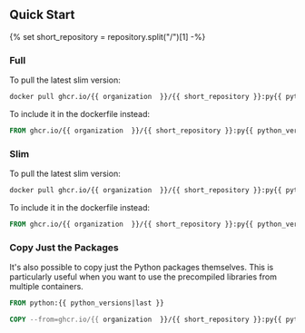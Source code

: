 ## Quick Start
{% set short_repository = repository.split("/")[1] -%}

### Full

To pull the latest slim version:

```bash
docker pull ghcr.io/{{ organization  }}/{{ short_repository }}:py{{ python_versions|last }}-LATEST
```

To include it in the dockerfile instead:

```dockerfile
FROM ghcr.io/{{ organization  }}/{{ short_repository }}:py{{ python_versions|last }}-LATEST
```

### Slim

To pull the latest slim version:

```bash
docker pull ghcr.io/{{ organization  }}/{{ short_repository }}:py{{ python_versions|last }}-slim-LATEST
```

To include it in the dockerfile instead:

```dockerfile
FROM ghcr.io/{{ organization  }}/{{ short_repository }}:py{{ python_versions|last }}-slim-LATEST
```

### Copy Just the Packages

It's also possible to copy just the Python packages themselves. This is particularly useful when you want to use the precompiled libraries from multiple containers.

```dockerfile
FROM python:{{ python_versions|last }}

COPY --from=ghcr.io/{{ organization  }}/{{ short_repository }}:py{{ python_versions|last }}-slim-LATEST /usr/local/lib/python{{ python_versions|last }}/site-packages/* /usr/local/lib/python{{ python_versions|last }}/site-packages/
```
